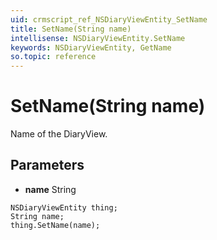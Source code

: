 ```yaml
---
uid: crmscript_ref_NSDiaryViewEntity_SetName
title: SetName(String name)
intellisense: NSDiaryViewEntity.SetName
keywords: NSDiaryViewEntity, GetName
so.topic: reference
---
```


# SetName(String name)

Name of the DiaryView.

## Parameters

* **name** String

```crmscript
NSDiaryViewEntity thing;
String name;
thing.SetName(name);
```

